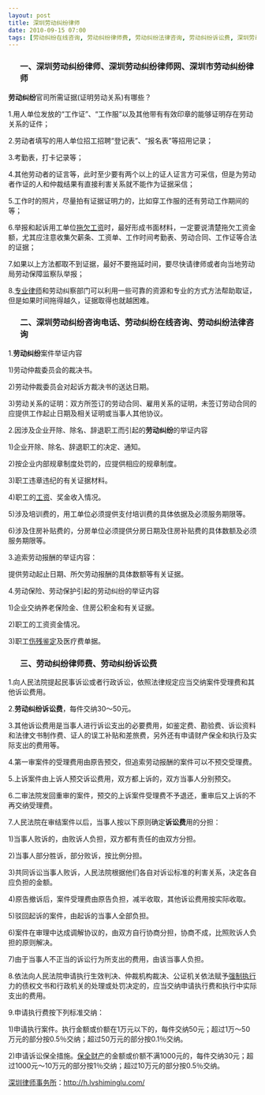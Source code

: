 ```yaml
---
layout: post
title: 深圳劳动纠纷律师
date: 2010-09-15 07:00
tags: [劳动纠纷在线咨询, 劳动纠纷律师费, 劳动纠纷法律咨询, 劳动纠纷诉讼费, 深圳劳动法律师网, 深圳劳动纠纷咨询电话, 深圳劳动纠纷律师网, 深圳市劳动纠纷律师, 深圳律师咨询]
---
```

<ol>
<h3>一、深圳劳动纠纷律师、深圳劳动纠纷律师网、深圳市劳动纠纷律师</h3>
</ol>
<strong>劳动纠纷</strong>官司所需证据(证明劳动关系)有哪些？

1.用人单位发放的“工作证”、“工作服”以及其他带有有效印章的能够证明存在劳动关系的证件；

2.劳动者填写的用人单位招工招聘“登记表”、“报名表”等招用记录；

3.考勤表，打卡记录等；

4.其他劳动者的证言等，此时至少要有两个以上的证人证言方可采信，但是为劳动者作证的人和仲裁结果有直接利害关系就不能作为证据采信；

5.工作时的照片，尽量拍有证据证明力的，比如穿工作服的还有劳动工作期间的等；

6.举报和起诉用工单位<a href="http://h.lvshiminglu.com/law/162.html" target="_blank">拖欠工资</a>时，最好形成书面材料，一定要说清楚拖欠工资金额，尤其应注意收集欠薪条、工资单、工作时间考勤表、劳动合同、工作证等合法的证据；

7.如果以上方法都取不到证据，最好不要拖延时间，要尽快请律师或者向当地劳动局劳动保障监察队举报；

8.<a href="http://h.lvshiminglu.com/law/tag/%E6%B7%B1%E5%9C%B3%E5%BE%8B%E5%B8%88%E5%9C%A8%E7%BA%BF%E5%92%A8%E8%AF%A2" target="_blank">专业律师</a>和劳动纠察部门可以利用一些可靠的资源和专业的方式方法帮助取证，但是如果时间拖得越久，证据取得也就越困难。
<ol>
<h3>二、深圳劳动纠纷咨询电话、劳动纠纷在线咨询、劳动纠纷法律咨询</h3>
</ol>
1.<strong>劳动纠纷</strong>案件举证内容

1)劳动仲裁委员会的裁决书。

2)劳动仲裁委员会对起诉方裁决书的送达日期。

3)劳动关系的证明：双方所签订的劳动合同、雇用关系的证明，未签订劳动合同的应提供工作起止日期及相关证明或当事人其他协议。

2.因涉及企业开除、除名、辞退职工而引起的<strong>劳动纠纷</strong>的举证内容

1)企业开除、除名、辞退职工的决定、通知。

2)按企业内部规章制度处罚的，应提供相应的规章制度。

3)职工违章违纪的有关证据材料。

4)职工的<a href="http://h.lvshiminglu.com/law/255.html" target="_blank">工资</a>、奖金收入情况。

5)涉及培训费的，用工单位必须提供支付培训费的具体依据及必须服务期限等。

6)涉及住房补贴费的，分房单位必须提供分房日期及住房补贴费的具体数额及必须服务期限等。

3.追索劳动报酬的举证内容：

提供劳动起止日期、所欠劳动报酬的具体数额等有关证据。

4.劳动保险、劳动保护引起的劳动纠纷的举证内容

1)企业交纳养老保险金、住房公积金和有关证据。

2)职工的工资资金情况。

3)职工<a href="http://h.lvshiminglu.com/law/258.html" target="_blank">伤残鉴定</a>及医疗费单据。
<ol>
<h3>三、劳动纠纷律师费、劳动纠纷诉讼费</h3>
</ol>
1.向人民法院提起民事诉讼或者行政诉讼，依照法律规定应当交纳案件受理费和其他诉讼费用。

2.<strong>劳动纠纷诉讼费</strong>，每件交纳30～50元。

3.其他诉讼费用是当事人进行诉讼支出的必要费用，如鉴定费、勘验费、诉讼资料和法律文书制作费、证人的误工补贴和差旅费，另外还有申请财产保全和执行及实际支出的费用等。

4.第一审案件的受理费用由原告预交，但追索劳动报酬的案件可以不预交受理费。

5.上诉案件由上诉人预交诉讼费用，双方都上诉的，双方当事人分别预交。

6.二审法院发回重审的案件，预交的上诉案件受理费不予退还，重审后又上诉的不再交纳受理费。

7.人民法院在审结案件以后，当事人按以下原则确定<strong>诉讼费</strong>用的分担：

1)当事人败诉的，由败诉人负担，双方都有责任的由双方分担。

2)当事人部分胜诉，部分败诉，按比例分担。

3)共同诉讼当事人败诉，人民法院根据他们各自对诉讼标准的利害关系，决定各自应负担的金额。

4)原告撤诉后，案件受理费由原告负担，减半收取，其他诉讼费用按实际收取。

5)驳回起诉的案件，由起诉的当事人全部负担。

6)案件在审理中达成调解协议的，由双方自行协商分担，协商不成，比照败诉人负担的原则解决。

7)由于当事人不正当的诉讼行为所支出的费用，由该当事人负担。

8.依法向人民法院申请执行生效判决、仲裁机构裁决、公证机关依法赋予<a href="http://h.lvshiminglu.com/law/133.html" target="_blank">强制执行</a>力的债权文书和行政机关的处理或处罚决定的，应当交纳申请执行费和执行中实际支出的费用。

9.申请执行费按下列标准交纳：

1)申请执行案件。执行金额或价额在1万元以下的，每件交纳50元；超过1万～50万元的部分按0.5％交纳；超过50万元的部分按0.1％交纳。

2)申请诉讼保全措施。<a href="http://h.lvshiminglu.com/law/131.html" target="_blank">保全财产</a>的金额或价额不满1000元的，每件交纳30元；超过1000元～10万元的部分按1％交纳；超过10万元的部分按0.5％交纳。

<a href="http://h.lvshiminglu.com/">深圳律师事务所</a>：<a href="http://h.lvshiminglu.com/">http://h.lvshiminglu.com/</a>

